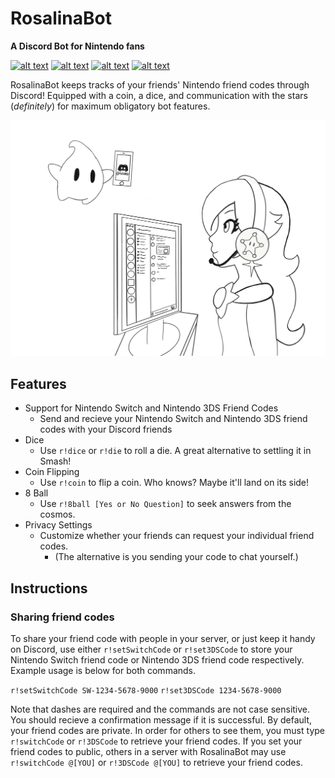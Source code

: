 # RosalinaBot
**A Discord Bot for Nintendo fans**

[![alt text](https://img.shields.io/badge/add%20to-Discord-7289DA.svg "Add to Discord")](https://discordapp.com/oauth2/authorize?client_id=322405544490958849&permissions=0&scope=bot) [![alt text](https://img.shields.io/badge/maintenance-active-brightgreen.svg "Maintenance")](https://github.com/alexsmbaratti/RosalinaBot/commits/master) [![alt text](https://img.shields.io/badge/build-5.1.4-brightgreen.svg "Build")](https://github.com/alexsmbaratti/RosalinaBot/releases) [![alt text](https://img.shields.io/badge/lib-discord.js-blue.svg "Discord.js")](https://discord.js.org/) 

RosalinaBot keeps tracks of your friends' Nintendo friend codes through Discord! Equipped with a coin, a dice, and communication with the stars (*definitely*) for maximum obligatory bot features.

![alt text](misc/art.png)

## Features
* Support for Nintendo Switch and Nintendo 3DS Friend Codes
  * Send and recieve your Nintendo Switch and Nintendo 3DS friend codes with your Discord friends
* Dice
  * Use `r!dice` or `r!die` to roll a die. A great alternative to settling it in Smash!
* Coin Flipping
  * Use `r!coin` to flip a coin. Who knows? Maybe it'll land on its side!
* 8 Ball
  * Use `r!8ball [Yes or No Question]` to seek answers from the cosmos.
* Privacy Settings
  * Customize whether your friends can request your individual friend codes.
    * (The alternative is you sending your code to chat yourself.)

## Instructions
### Sharing friend codes
To share your friend code with people in your server, or just keep it handy on Discord, use either `r!setSwitchCode` or `r!set3DSCode` to store your Nintendo Switch friend code or Nintendo 3DS friend code respectively. Example usage is below for both commands.

`r!setSwitchCode SW-1234-5678-9000`
`r!set3DSCode 1234-5678-9000`

Note that dashes are required and the commands are not case sensitive. You should recieve a confirmation message if it is successful. By default, your friend codes are private. In order for others to see them, you must type `r!switchCode` or `r!3DSCode` to retrieve your friend codes. If you set your friend codes to public, others in a server with RosalinaBot may use `r!switchCode @[YOU]` or `r!3DSCode @[YOU]` to retrieve your friend codes.
